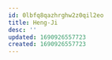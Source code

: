 ```yaml
---
id: 0lbfq8qazhrghw2z0qil2eo
title: Heng-Ji
desc: ''
updated: 1690926557723
created: 1690926557723
---
```

